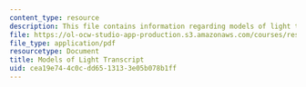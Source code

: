```yaml
---
content_type: resource
description: This file contains information regarding models of light transcript.
file: https://ol-ocw-studio-app-production.s3.amazonaws.com/courses/res-tll-004-stem-concept-videos-fall-2013/cea19e744c0cdd6513133e05b078b1ff_MITRES_TLL-004F13_Light.pdf
file_type: application/pdf
resourcetype: Document
title: Models of Light Transcript
uid: cea19e74-4c0c-dd65-1313-3e05b078b1ff
---
```

